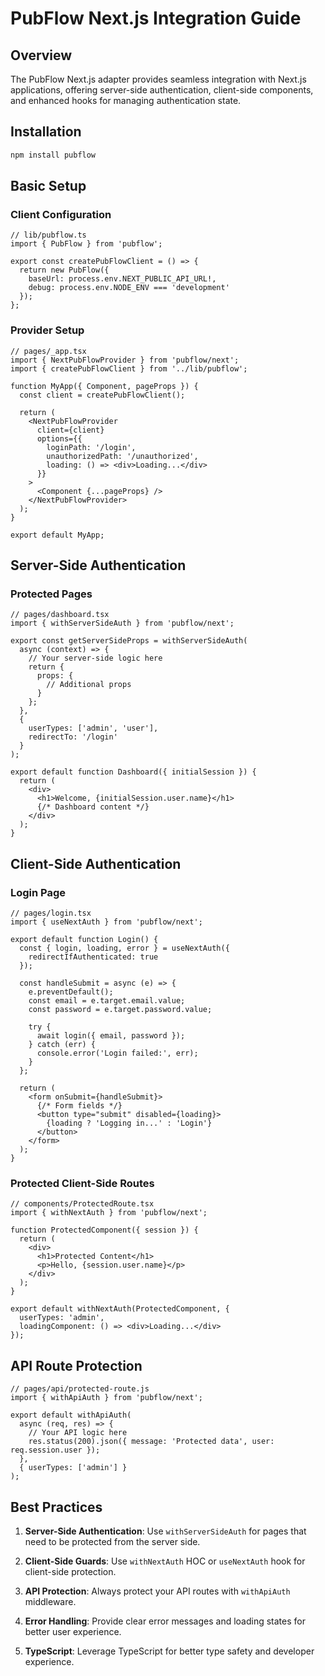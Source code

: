 # PubFlow Next.js Integration Guide

## Overview

The PubFlow Next.js adapter provides seamless integration with Next.js applications, offering server-side authentication, client-side components, and enhanced hooks for managing authentication state.

## Installation

```bash
npm install pubflow
```

## Basic Setup

### Client Configuration

```tsx
// lib/pubflow.ts
import { PubFlow } from 'pubflow';

export const createPubFlowClient = () => {
  return new PubFlow({
    baseUrl: process.env.NEXT_PUBLIC_API_URL!,
    debug: process.env.NODE_ENV === 'development'
  });
};
```

### Provider Setup

```tsx
// pages/_app.tsx
import { NextPubFlowProvider } from 'pubflow/next';
import { createPubFlowClient } from '../lib/pubflow';

function MyApp({ Component, pageProps }) {
  const client = createPubFlowClient();
  
  return (
    <NextPubFlowProvider 
      client={client}
      options={{
        loginPath: '/login',
        unauthorizedPath: '/unauthorized',
        loading: () => <div>Loading...</div>
      }}
    >
      <Component {...pageProps} />
    </NextPubFlowProvider>
  );
}

export default MyApp;
```

## Server-Side Authentication

### Protected Pages

```tsx
// pages/dashboard.tsx
import { withServerSideAuth } from 'pubflow/next';

export const getServerSideProps = withServerSideAuth(
  async (context) => {
    // Your server-side logic here
    return {
      props: {
        // Additional props
      }
    };
  },
  {
    userTypes: ['admin', 'user'],
    redirectTo: '/login'
  }
);

export default function Dashboard({ initialSession }) {
  return (
    <div>
      <h1>Welcome, {initialSession.user.name}</h1>
      {/* Dashboard content */}
    </div>
  );
}
```

## Client-Side Authentication

### Login Page

```tsx
// pages/login.tsx
import { useNextAuth } from 'pubflow/next';

export default function Login() {
  const { login, loading, error } = useNextAuth({
    redirectIfAuthenticated: true
  });

  const handleSubmit = async (e) => {
    e.preventDefault();
    const email = e.target.email.value;
    const password = e.target.password.value;
    
    try {
      await login({ email, password });
    } catch (err) {
      console.error('Login failed:', err);
    }
  };

  return (
    <form onSubmit={handleSubmit}>
      {/* Form fields */}
      <button type="submit" disabled={loading}>
        {loading ? 'Logging in...' : 'Login'}
      </button>
    </form>
  );
}
```

### Protected Client-Side Routes

```tsx
// components/ProtectedRoute.tsx
import { withNextAuth } from 'pubflow/next';

function ProtectedComponent({ session }) {
  return (
    <div>
      <h1>Protected Content</h1>
      <p>Hello, {session.user.name}</p>
    </div>
  );
}

export default withNextAuth(ProtectedComponent, {
  userTypes: 'admin',
  loadingComponent: () => <div>Loading...</div>
});
```

## API Route Protection

```tsx
// pages/api/protected-route.js
import { withApiAuth } from 'pubflow/next';

export default withApiAuth(
  async (req, res) => {
    // Your API logic here
    res.status(200).json({ message: 'Protected data', user: req.session.user });
  },
  { userTypes: ['admin'] }
);
```

## Best Practices

1. **Server-Side Authentication**: Use `withServerSideAuth` for pages that need to be protected from the server side.

2. **Client-Side Guards**: Use `withNextAuth` HOC or `useNextAuth` hook for client-side protection.

3. **API Protection**: Always protect your API routes with `withApiAuth` middleware.

4. **Error Handling**: Provide clear error messages and loading states for better user experience.

5. **TypeScript**: Leverage TypeScript for better type safety and developer experience.